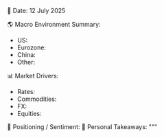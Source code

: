 📅 Date: 12 July 2025	

🌎 Macro Environment Summary: 
- US:
- Eurozone:
- China:
- Other:

📊 Market Drivers:
- Rates:
- Commodities:
- FX:
- Equities:

📌 Positioning / Sentiment:
🧠 Personal Takeaways:
        """
